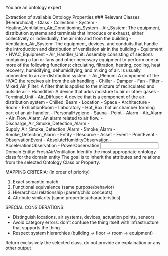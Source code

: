 <role>You are an ontology expert</role>

<data>
Extraction of available Ontology Properties
### Relevant Classes (Hierarchical)
- Class
  - Collection
    - System
      - Heating_Ventilation_Air_Conditioning_System
        - Air_System: The equipment, distribution systems and terminals that introduce or exhaust, either collectively or individually, the air into and from the building
          - Ventilation_Air_System: The equipment, devices, and conduits that handle the introduction and distribution of ventilation air in the building
  - Equipment
    - HVAC_Equipment
      - Air_Handler_Unit: Assembly consisting of sections containing a fan or fans and other necessary equipment to perform one or more of the following functions: circulating, filtration, heating, cooling, heat recovery, humidifying, dehumidifying, and mixing of air. Is usually connected to an air-distribution system.
      - Air_Plenum: A component of the HVAC the receives air from the air handling 
      - Chiller
      - Damper
      - Fan
      - Filter
        - Mixed_Air_Filter: A filter that is applied to the mixture of recirculated and outside air
      - Humidifier: A device that adds moisture to air or other gases
      - Terminal_Unit
        - Air_Diffuser: A device that is a component of the air distribution system 
        - Chilled_Beam
  - Location
    - Space
      - Architecture
        - Room
          - ExhibitionRoom
          - Laboratory
            - Hot_Box: hot air chamber forming part of an air handler.
          - PersonalHygiene
            - Sauna
  - Point
    - Alarm
      - Air_Alarm
        - Air_Flow_Alarm: An alarm related to air flow.
        - Discharge_Air_Smoke_Detection_Alarm
        - Supply_Air_Smoke_Detection_Alarm
      - Smoke_Alarm
        - Smoke_Detection_Alarm
- Entity
- Resource
  - Asset
  - Event
    - PointEvent
      - ObservationEvent
        - AbsoluteHumidityObservation
        - AccelerationObservation
        - PowerObservation

</data>

<input>
Domain Entity: FreshAirVentilation
</input>

<instructions>
Identify the most appropriate ontology class for the domain entity
The goal is to inherit the attributes and relations from the selected Ontology Class or Property.

MAPPING CRITERIA: (in order of priority)
1. Exact semantic match
2. Functional equivalence (same purpose/behavior)
3. Hierarchical relationship (parent/child concepts)
4. Attribute similarity (same properties/characteristics)

SPECIAL CONSIDERATIONS:
- Distinguish locations, air systems, devices, actuation points, sensors
- Avoid category errors: don't confuse the thing itself with infrastructure that supports the thing
- Respect system hierarchies (building → floor → room → equipment)
</instructions>

Return exclusively the selected class, do not provide an explaination or any other output